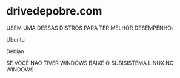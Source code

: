# drivedepobre.com


USEM UMA DESSAS DISTROS PARA TER MELHOR DESEMPENHO:

Ubuntu

Debian

SE VOCÊ NÃO TIVER WINDOWS BAIXE O SUBISISTEMA LINUX NO WINDOWS
